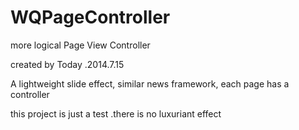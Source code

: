 WQPageController
================

more logical Page View Controller

created by Today .2014.7.15

A lightweight slide effect, similar news framework, each page has a controller

this project is just  a test .there is no luxuriant effect
